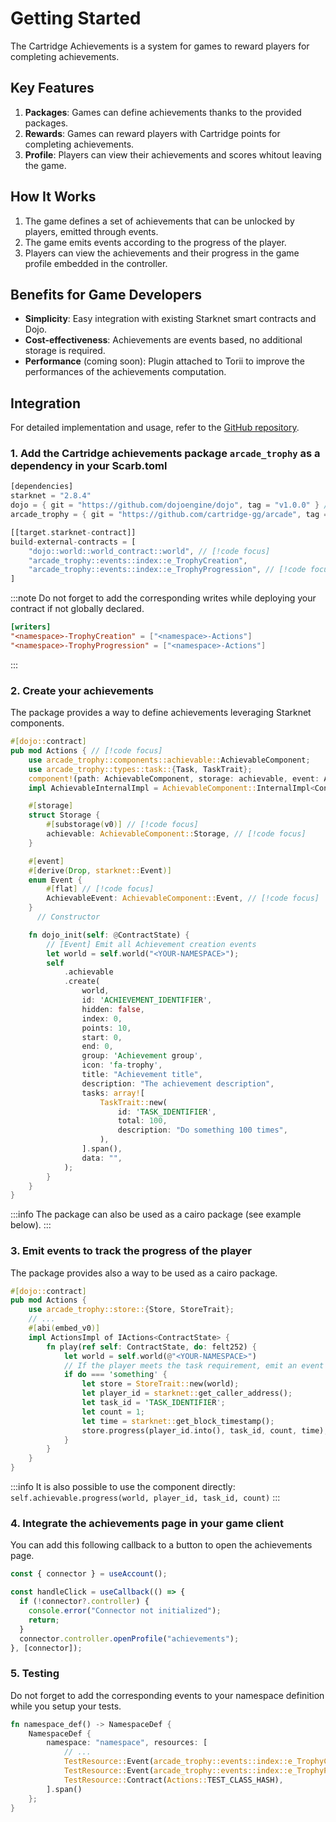 # Getting Started

The Cartridge Achievements is a system for games to reward players for completing achievements.

## Key Features

1.  **Packages**: Games can define achievements thanks to the provided packages.
2.  **Rewards**: Games can reward players with Cartridge points for completing achievements.
3.  **Profile**: Players can view their achievements and scores whitout leaving the game.

## How It Works

1.  The game defines a set of achievements that can be unlocked by players, emitted through events.
2.  The game emits events according to the progress of the player.
3.  Players can view the achievements and their progress in the game profile embedded in the controller.

## Benefits for Game Developers

- **Simplicity**: Easy integration with existing Starknet smart contracts and Dojo.
- **Cost-effectiveness**: Achievements are events based, no additional storage is required.
- **Performance** (coming soon): Plugin attached to Torii to improve the performances of the achievements computation.

## Integration

For detailed implementation and usage, refer to the [GitHub repository](https://github.com/cartridge-gg/arcade).

### 1. Add the Cartridge achievements package `arcade_trophy` as a dependency in your Scarb.toml

```rust
[dependencies]
starknet = "2.8.4"
dojo = { git = "https://github.com/dojoengine/dojo", tag = "v1.0.0" } // [!code focus]
arcade_trophy = { git = "https://github.com/cartridge-gg/arcade", tag = "v1.0.0" } // [!code focus]

[[target.starknet-contract]]
build-external-contracts = [
    "dojo::world::world_contract::world", // [!code focus]
    "arcade_trophy::events::index::e_TrophyCreation",
    "arcade_trophy::events::index::e_TrophyProgression", // [!code focus]
]
```

:::note
Do not forget to add the corresponding writes while deploying your contract if not globally declared.

```toml
[writers]
"<namespace>-TrophyCreation" = ["<namespace>-Actions"]
"<namespace>-TrophyProgression" = ["<namespace>-Actions"]
```

:::

### 2. Create your achievements

The package provides a way to define achievements leveraging Starknet components.

```rust
#[dojo::contract]
pub mod Actions { // [!code focus]
    use arcade_trophy::components::achievable::AchievableComponent;
    use arcade_trophy::types::task::{Task, TaskTrait};
    component!(path: AchievableComponent, storage: achievable, event: AchievableEvent);
    impl AchievableInternalImpl = AchievableComponent::InternalImpl<ContractState>; // [!code focus]

    #[storage]
    struct Storage {
        #[substorage(v0)] // [!code focus]
        achievable: AchievableComponent::Storage, // [!code focus]
    }

    #[event]
    #[derive(Drop, starknet::Event)]
    enum Event {
        #[flat] // [!code focus]
        AchievableEvent: AchievableComponent::Event, // [!code focus]
    }
      // Constructor

    fn dojo_init(self: @ContractState) {
        // [Event] Emit all Achievement creation events
        let world = self.world("<YOUR-NAMESPACE>");
        self
            .achievable
            .create(
                world,
                id: 'ACHIEVEMENT_IDENTIFIER',
                hidden: false,
                index: 0,
                points: 10,
                start: 0,
                end: 0,
                group: 'Achievement group',
                icon: 'fa-trophy',
                title: "Achievement title",
                description: "The achievement description",
                tasks: array![
                    TaskTrait::new(
                        id: 'TASK_IDENTIFIER',
                        total: 100,
                        description: "Do something 100 times",
                    ),
                ].span(),
                data: "",
            );
        }
    }
}
```

:::info
The package can also be used as a cairo package (see example below).
:::

### 3. Emit events to track the progress of the player

The package provides also a way to be used as a cairo package.

```rust
#[dojo::contract]
pub mod Actions {
    use arcade_trophy::store::{Store, StoreTrait};
    // ...
    #[abi(embed_v0)]
    impl ActionsImpl of IActions<ContractState> {
        fn play(ref self: ContractState, do: felt252) {
            let world = self.world(@"<YOUR-NAMESPACE>")
            // If the player meets the task requirement, emit an event to track the progress
            if do === 'something' {
                let store = StoreTrait::new(world);
                let player_id = starknet::get_caller_address();
                let task_id = 'TASK_IDENTIFIER';
                let count = 1;
                let time = starknet::get_block_timestamp();
                store.progress(player_id.into(), task_id, count, time);
            }
        }
    }
}
```

:::info
It is also possible to use the component directly: `self.achievable.progress(world, player_id, task_id, count)`
:::

### 4. Integrate the achievements page in your game client

You can add this following callback to a button to open the achievements page.

```ts
const { connector } = useAccount();

const handleClick = useCallback(() => {
  if (!connector?.controller) {
    console.error("Connector not initialized");
    return;
  }
  connector.controller.openProfile("achievements");
}, [connector]);
```

### 5. Testing

Do not forget to add the corresponding events to your namespace definition while you setup your tests.

```rust
fn namespace_def() -> NamespaceDef {
    NamespaceDef {
        namespace: "namespace", resources: [
            // ...
            TestResource::Event(arcade_trophy::events::index::e_TrophyCreation::TEST_CLASS_HASH),
            TestResource::Event(arcade_trophy::events::index::e_TrophyProgression::TEST_CLASS_HASH),
            TestResource::Contract(Actions::TEST_CLASS_HASH),
        ].span()
    };
}
```
